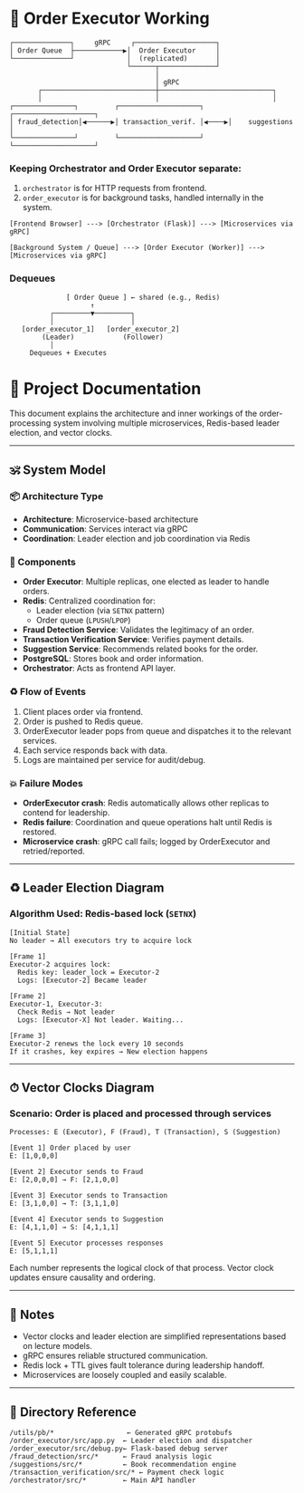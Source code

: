 # 📎 Order Executor Working

```
┌──────────────┐     gRPC     ┌────────────────────┐
│ Order Queue  ├────────────▶│  Order Executor     │
└──────────────┘             │  (replicated)       │
                             └──────┬──────────────┘
                                    │
                                    │ gRPC
       ┌────────────────────────────┼────────────────────────────┐
       │                            │                            │
┌───────────────┐         ┌────────────────────┐       ┌────────────────────┐
│ fraud_detection│◀──────▶│ transaction_verif. │◀────▶│    suggestions      │
└───────────────┘         └────────────────────┘       └────────────────────┘
```

### Keeping Orchestrator and Order Executor separate:
1. `orchestrator` is for HTTP requests from frontend.
2. `order_executor` is for background tasks, handled internally in the system.

```
[Frontend Browser] ---> [Orchestrator (Flask)] ---> [Microservices via gRPC]

[Background System / Queue] ---> [Order Executor (Worker)] ---> [Microservices via gRPC]
```

### Dequeues
```
              [ Order Queue ] ← shared (e.g., Redis)
                    ↑
          ┌─────────▼─────────┐
          │                   │
   [order_executor_1]   [order_executor_2]
        (Leader)            (Follower)
          │
     Dequeues + Executes
```

# 📜 Project Documentation

This document explains the architecture and inner workings of the order-processing system involving multiple microservices, Redis-based leader election, and vector clocks.

---

## 🕉 System Model

### 📦 Architecture Type
- **Architecture**: Microservice-based architecture
- **Communication**: Services interact via gRPC
- **Coordination**: Leader election and job coordination via Redis

### 🔗 Components
- **Order Executor**: Multiple replicas, one elected as leader to handle orders.
- **Redis**: Centralized coordination for:
  - Leader election (via `SETNX` pattern)
  - Order queue (`LPUSH`/`LPOP`)
- **Fraud Detection Service**: Validates the legitimacy of an order.
- **Transaction Verification Service**: Verifies payment details.
- **Suggestion Service**: Recommends related books for the order.
- **PostgreSQL**: Stores book and order information.
- **Orchestrator**: Acts as frontend API layer.

### ♻ Flow of Events
1. Client places order via frontend.
2. Order is pushed to Redis queue.
3. OrderExecutor leader pops from queue and dispatches it to the relevant services.
4. Each service responds back with data.
5. Logs are maintained per service for audit/debug.

### 💥 Failure Modes
- **OrderExecutor crash**: Redis automatically allows other replicas to contend for leadership.
- **Redis failure**: Coordination and queue operations halt until Redis is restored.
- **Microservice crash**: gRPC call fails; logged by OrderExecutor and retried/reported.

---

## ♻ Leader Election Diagram

### Algorithm Used: Redis-based lock (`SETNX`)

```
[Initial State]
No leader → All executors try to acquire lock

[Frame 1]
Executor-2 acquires lock:
  Redis key: leader_lock = Executor-2
  Logs: [Executor-2] Became leader

[Frame 2]
Executor-1, Executor-3:
  Check Redis → Not leader
  Logs: [Executor-X] Not leader. Waiting...

[Frame 3]
Executor-2 renews the lock every 10 seconds
If it crashes, key expires → New election happens
```

---

## ⏱ Vector Clocks Diagram

### Scenario: Order is placed and processed through services

```
Processes: E (Executor), F (Fraud), T (Transaction), S (Suggestion)

[Event 1] Order placed by user
E: [1,0,0,0]

[Event 2] Executor sends to Fraud
E: [2,0,0,0] → F: [2,1,0,0]

[Event 3] Executor sends to Transaction
E: [3,1,0,0] → T: [3,1,1,0]

[Event 4] Executor sends to Suggestion
E: [4,1,1,0] → S: [4,1,1,1]

[Event 5] Executor processes responses
E: [5,1,1,1]
```

Each number represents the logical clock of that process. Vector clock updates ensure causality and ordering.

---

## 📌 Notes
- Vector clocks and leader election are simplified representations based on lecture models.
- gRPC ensures reliable structured communication.
- Redis lock + TTL gives fault tolerance during leadership handoff.
- Microservices are loosely coupled and easily scalable.

---

## 📂 Directory Reference
```
/utils/pb/*                  ← Generated gRPC protobufs
/order_executor/src/app.py  ← Leader election and dispatcher
/order_executor/src/debug.py← Flask-based debug server
/fraud_detection/src/*      ← Fraud analysis logic
/suggestions/src/*          ← Book recommendation engine
/transaction_verification/src/* ← Payment check logic
/orchestrator/src/*         ← Main API handler
```


